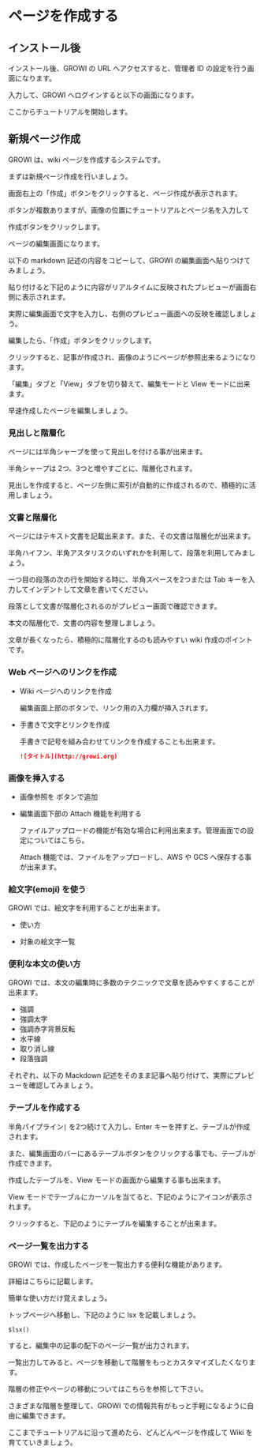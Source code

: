 # ページを作成する

## インストール後

インストール後、GROWI の URL へアクセスすると、管理者 ID の設定を行う画面になります。

入力して、GROWI へログインすると以下の画面になります。

ここからチュートリアルを開始します。

## 新規ページ作成

GROWI は、wiki ページを作成するシステムです。

まずは新規ページ作成を行いましょう。

画面右上の「作成」ボタンをクリックすると、ページ作成が表示されます。

ボタンが複数ありますが、画像の位置にチュートリアルとページ名を入力して

作成ボタンをクリックします。

ページの編集画面になります。

以下の markdown 記述の内容をコピーして、GROWI の編集画面へ貼りつけてみましょう。

貼り付けると下記のように内容がリアルタイムに反映されたプレビューが画面右側に表示されます。

実際に編集画面で文字を入力し、右側のプレビュー画面への反映を確認しましょう。

編集したら、「作成」ボタンをクリックします。

クリックすると、記事が作成され、画像のようにページが参照出来るようになります。

「編集」タブと「View」タブを切り替えて、編集モードと View モードに出来ます。

早速作成したページを編集しましょう。

### 見出しと階層化

ページには半角シャープを使って見出しを付ける事が出来ます。

半角シャープは 2つ、3つと増やすごとに、階層化されます。

見出しを作成すると、ページ左側に索引が自動的に作成されるので、積極的に活用しましょう。

### 文書と階層化

ページにはテキスト文書を記載出来ます。また、その文書は階層化が出来ます。

半角ハイフン、半角アスタリスクのいずれかを利用して、段落を利用してみましょう。

一つ目の段落の次の行を開始する時に、半角スペースを2つまたは Tab キーを入力してインデントして文章を書いてください。

段落として文書が階層化されるのがプレビュー画面で確認できます。

本文の階層化で、文書の内容を整理しましょう。

文章が長くなったら、積極的に階層化するのも読みやすい wiki 作成のポイントです。

### Web ページへのリンクを作成

- Wiki ページへのリンクを作成
  
  編集画面上部のボタンで、リンク用の入力欄が挿入されます。

- 手書きで文字とリンクを作成

  手書きで記号を組み合わせてリンクを作成することも出来ます。

  ```markdown
  ![タイトル](http://growi.org)
  ```

### 画像を挿入する

- 画像参照を ボタンで追加

- 編集画面下部の Attach 機能を利用する

  ファイルアップロードの機能が有効な場合に利用出来ます。管理画面での設定についてはこちら。

  Attach 機能では、ファイルをアップロードし、AWS や GCS へ保存する事が出来ます。


### 絵文字(emoji) を使う

GROWI では、絵文字を利用することが出来ます。

- 使い方

- 対象の絵文字一覧

### 便利な本文の使い方

GROWI では、本文の編集時に多数のテクニックで文章を読みやすくすることが出来ます。

- 強調
- 強調太字
- 強調赤字背景反転
- 水平線
- 取り消し線
- 段落強調

それぞれ、以下の Mackdown 記述をそのまま記事へ貼り付けて、実際にプレビューを確認してみましょう。

### テーブルを作成する

半角パイプライン`|` を2つ続けて入力し、Enter キーを押すと、テーブルが作成されます。

また、編集画面のバーにあるテーブルボタンをクリックする事でも、テーブルが作成できます。

作成したテーブルを、View モードの画面から編集する事も出来ます。

View モードでテーブルにカーソルを当てると、下記のようにアイコンが表示されます。

クリックすると、下記のようにテーブルを編集することが出来ます。

### ページ一覧を出力する

GROWI では、作成したページを一覧出力する便利な機能があります。

詳細はこちらに記載します。

簡単な使い方だけ覚えましょう。

トップページへ移動し、下記のように lsx を記載しましょう。

```
$lsx()
```

すると、編集中の記事の配下のページ一覧が出力されます。

一覧出力してみると、ページを移動して階層をもっとカスタマイズしたくなります。

階層の修正やページの移動についてはこちらを参照して下さい。

さまざまな階層を整理して、GROWI での情報共有がもっと手軽になるように自由に編集できます。

ここまでチュートリアルに沿って進めたら、どんどんページを作成して Wiki を育てていきましょう。
